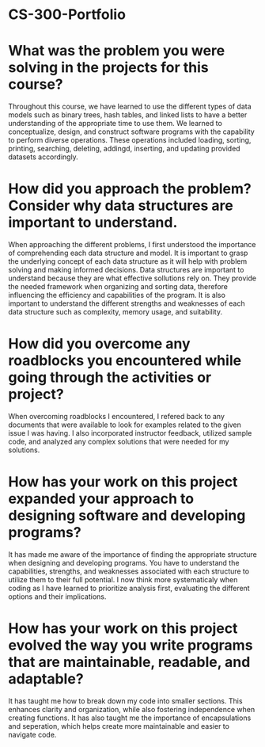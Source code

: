 # CS-300-Portfolio

# What was the problem you were solving in the projects for this course?

  Throughout this course, we have learned to use the different types of data models such as binary trees, hash tables, and linked lists to have a better understanding of the appropriate time to use them. We learned to conceptualize, design, and construct software programs with the capability to perform diverse operations. These operations included loading, sorting, printing, searching, deleting, addingd, inserting, and updating provided datasets accordingly.

# How did you approach the problem? Consider why data structures are important to understand.

  When approaching the different problems, I first understood the importance of comprehending each data structure and model. It is important to grasp the underlying concept of each data structure as it will help with problem solving and making informed decisions. Data structures are important to understand because they are what effective sollutions rely on. They provide the needed framework when organizing and sorting data, therefore influencing the efficiency and capabilities of the program. It is also important to understand the different strengths and weaknesses of each data structure such as complexity, memory usage, and suitability.

# How did you overcome any roadblocks you encountered while going through the activities or project?

  When overcoming roadblocks I encountered, I refered back to any documents that were available to look for examples related to the given issue I was having. I also incorporated instructor feedback, utilized sample code, and analyzed any complex solutions that were needed for my solutions.

# How has your work on this project expanded your approach to designing software and developing programs?

  It has made me aware of the importance of finding the appropriate structure when designing and developing programs. You have to understand the capabilities, strengths, and weaknesses associated with each structure to utilize them to their full potential. I now think more systematicaly when coding as I have learned to prioritize analysis first, evaluating the different options and their implications. 

# How has your work on this project evolved the way you write programs that are maintainable, readable, and adaptable?

  It has taught me how to break down my code into smaller sections. This enhances clarity and organization, while also fostering independence when creating functions. It has also taught me the importance of encapsulations and seperation, which helps create more maintainable and easier to navigate code. 
